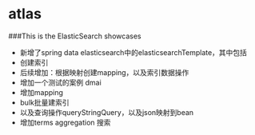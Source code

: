 # atlas
###This is the ElasticSearch showcases
 + 新增了spring data elasticsearch中的elasticsearchTemplate，其中包括
  + 创建索引
  + 后续增加：根据映射创建mapping，以及索引数据操作
 + 增加一个测试的案例 dmai
  + 增加mapping
  + bulk批量建索引
  + 以及查询操作queryStringQuery，以及json映射到bean
  + 增加terms aggregation 搜索
